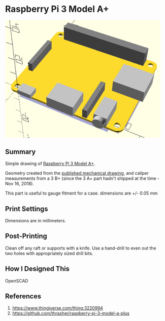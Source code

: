 # Raspberry Pi 3 Model A+

![OpenSCAD render of STL](https://raw.githubusercontent.com/thrasher/raspberry-pi-3-model-a-plus/master/raspberry-pi-3-model-a-plus.png)

## Summary

Simple drawing of [Raspberry Pi 3 Model A+](https://www.raspberrypi.org/products/raspberry-pi-3-model-a-plus/).

Geometry created from the [published mechanical drawing](https://www.raspberrypi.org/app/uploads/2018/11/Raspberry_Pi_3A_mechanical-drawing.pdf), and caliper measurements from a 3 B+ (since the 3 A+ part hadn't shipped at the time - Nov 16, 2018).

This part is useful to gauge fitment for a case.  dimensions are +/- 0.05 mm

## Print Settings

Dimensions are in millimeters.

## Post-Printing

Clean off any raft or supports with a knife.
Use a hand-drill to even out the two holes with appropriately sized drill bits.

## How I Designed This

OpenSCAD

## References

1. https://www.thingiverse.com/thing:3220994
1. https://github.com/thrasher/raspberry-pi-3-model-a-plus
